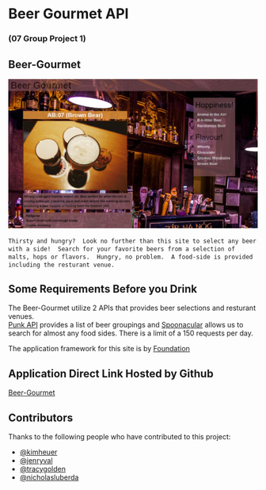 # Beer Gourmet API
### (07 Group Project 1)

## Beer-Gourmet

![](.\images\eximage.jpg)
```
Thirsty and hungry?  Look no further than this site to select any beer with a side!  Search for your favorite beers from a selection of malts, hops or flavors.  Hungry, no problem.  A food-side is provided including the resturant venue.  
```

## Some Requirements Before you Drink

The Beer-Gourmet utilize 2 APIs that provides beer selections and resturant venues.  
[Punk API](https://api.punkapi.com/) provides a list of beer groupings and [Spoonacular](https://api.spoonacular.com/) allows us to search for almost any food sides.  There is a limit of a 150 requests per day.

The application framework for this site is by [Foundation](https://get.foundation/index.html)


## Application Direct Link Hosted by Github

[Beer-Gourmet](https://jenryval.github.io/Beer-Gourmet/)


## Contributors

Thanks to the following people who have contributed to this project:

* [@kimheuer](https://github.com/bootcampdev)
* [@jenryval](https://github.com/jenryval)
* [@tracygolden](https://github.com/tracy80s2003)
* [@nicholasluberda](https://github.com/)